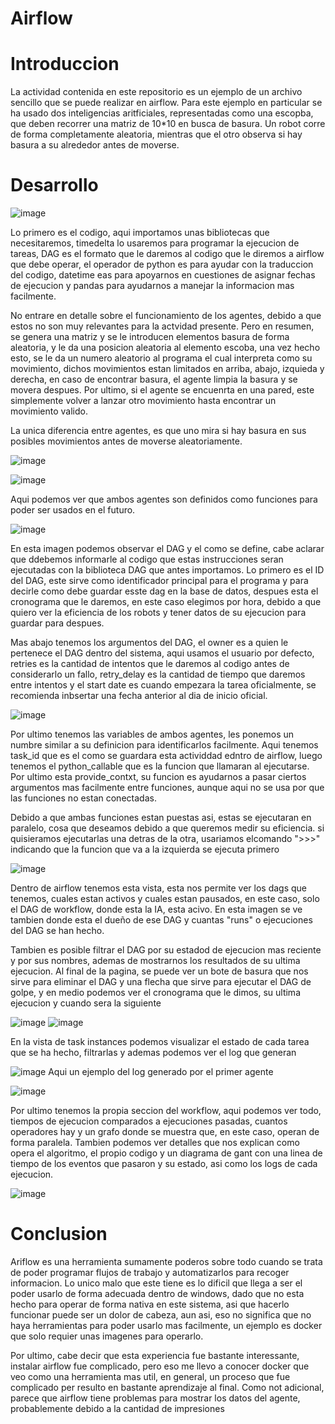 # Airflow
# Introduccion
La actividad contenida en este repositorio es un ejemplo de un archivo sencillo que se puede realizar en airflow. Para este ejemplo en particular se ha usado dos inteligencias aritficiales, representadas como una escopba, que deben recorrer una matriz de 10*10 en busca de basura.
Un robot corre de forma completamente aleatoria, mientras que el otro observa si hay basura a su alrededor antes de moverse.
# Desarrollo
![image](https://github.com/AlejandroPaisano/airflow/assets/91223611/84e788f9-3af7-4dea-b701-2c5cef408f43)

Lo primero es el codigo, aqui importamos unas bibliotecas que necesitaremos, timedelta lo usaremos para programar la ejecucion de tareas, DAG es el formato que le daremos al codigo que le diremos a airflow que debe operar, el operador de python es para ayudar con la traduccion del codigo,
datetime eas para apoyarnos en cuestiones de asignar fechas de ejecucion y pandas para ayudarnos a manejar la informacion mas facilmente.

No entrare en detalle sobre el funcionamiento de los agentes, debido a que estos no son muy relevantes para la actvidad presente. Pero en resumen, se genera una matriz y se le introducen elementos basura de forma aleatoria, y le da una posicion aleatoria al elemento escoba,
una vez hecho esto, se le da un numero aleatorio al programa el cual interpreta como su movimiento, dichos movimientos estan limitados en arriba, abajo, izquieda y derecha, en caso de encontrar basura, el agente limpia la basura y se movera despues.
Por ultimo, si el agente se encuenrta en una pared, este simplemente volver a lanzar otro movimiento hasta encontrar un movimiento valido.

La unica diferencia entre agentes, es que uno mira si hay basura en sus posibles movimientos antes de moverse aleatoriamente.

![image](https://github.com/AlejandroPaisano/airflow/assets/91223611/e85f6491-1f36-429d-8578-8471f8328e41)

![image](https://github.com/AlejandroPaisano/airflow/assets/91223611/cb2caf36-ce94-4b9a-8072-1c7db70c0183)

Aqui podemos ver que ambos agentes son definidos como funciones para poder ser usados en el futuro.

![image](https://github.com/AlejandroPaisano/airflow/assets/91223611/6a7527ea-17f2-46f2-bc09-cae506ac46b0)

En esta imagen podemos observar el DAG y el como se define, cabe aclarar que ddebemos informarle al codigo que estas instrucciones seran ejecutadas con la biblioteca DAG que antes importamos. Lo primero es el ID del DAG, este sirve como identificador principal para el programa
y para decirle como debe guardar esste dag en la base de datos, despues esta el cronograma que le daremos, en este caso elegimos por hora, debido a que quiero ver la eficiencia de los robots y tener datos de su ejecucion para guardar para despues.

Mas abajo tenemos los argumentos del DAG, el owner es a quien le pertenece el DAG dentro del sistema, aqui usamos el usuario por defecto, retries es la cantidad de intentos que le daremos al codigo antes de considerarlo un fallo, retry_delay es la cantidad de tiempo que
daremos entre intentos y el start date es cuando empezara la tarea oficialmente, se recomienda inbsertar una fecha anterior al dia de inicio oficial.

![image](https://github.com/AlejandroPaisano/airflow/assets/91223611/91f04190-c114-4b9e-aa2b-240fbc3082f2)

Por ultimo tenemos las variables de ambos agentes, les ponemos un numbre similar a su definicion para identificarlos facilmente. Aqui tenemos task_id que es el como se guardara esta actividdad edntro de airflow, luego tenemos el python_callable que es la funcion que llamaran
al ejecutarse. Por ultimo esta provide_contxt, su funcion es ayudarnos a pasar ciertos argumentos mas facilmente entre funciones, aunque aqui no se usa por que las funciones no estan conectadas.

Debido a que ambas funciones estan puestas asi, estas se ejecutaran en paralelo, cosa que deseamos debido a que queremos medir su eficiencia. si quisieramos ejecutarlas una detras de la otra, usariamos elcomando ">>>" indicando que la funcion que va a la izquierda se
ejecuta primero

![image](https://github.com/AlejandroPaisano/airflow/assets/91223611/a476e6b7-decf-495e-a284-a7aba35482fd)

Dentro de airflow tenemos esta vista, esta nos permite ver los dags que tenemos, cuales estan activos y cuales estan pausados, en este caso, solo el DAG de workflow, donde esta la IA, esta acivo. En esta imagen se ve tambien donde esta el dueño de ese DAG y cuantas "runs"
o ejecuciones del DAG se han hecho.

Tambien es posible filtrar el DAG por su estadod de ejecucion mas reciente y por sus nombres, ademas de mostrarnos los resultados de su ultima ejecucion. Al final de la pagina, se puede ver un bote de basura que nos sirve para eliminar el DAG y una flecha que sirve para
ejecutar el DAG de golpe, y en medio podemos ver el cronograma que le dimos, su ultima ejecucion y cuando sera la siguiente

![image](https://github.com/AlejandroPaisano/airflow/assets/91223611/9c466d59-fd0b-46fe-8add-a48fee4266ba)    ![image](https://github.com/AlejandroPaisano/airflow/assets/91223611/e51faf70-8832-45b0-b288-96f163660aae)

En la vista de task instances podemos visualizar el estado de cada tarea que se ha hecho, filtrarlas y ademas podemos ver el log que generan

![image](https://github.com/AlejandroPaisano/airflow/assets/91223611/484d35a5-5558-424a-87c9-9faf6dfc0166) Aqui un ejemplo del log generado por el primer agente

![image](https://github.com/AlejandroPaisano/airflow/assets/91223611/c893afd9-4635-4a67-91ba-ff7d57082fc8)

Por ultimo tenemos la propia seccion del workflow, aqui podemos ver todo, tiempos de ejecucion comparados a ejecuciones pasadas, cuantos operadores hay y un grafo donde se muestra que, en este caso, operan de forma paralela.
Tambien podemos ver detalles que nos explican como opera el algoritmo, el propio codigo y un diagrama de gant con una linea de tiempo de los eventos que pasaron y su estado, asi como los logs de cada ejecucion.

![image](https://github.com/AlejandroPaisano/airflow/assets/91223611/c4ea1429-7ce3-4334-855e-6dce64467b5f)


# Conclusion

Ariflow es una herramienta sumamente poderos sobre todo cuando se trata de poder programar flujos de trabajo y automatizarlos para recoger informacion. Lo unico malo que este tiene es lo dificil que llega a ser el poder usarlo de forma adecuada dentro de windows,
dado que no esta hecho para operar de forma nativa en este sistema, asi que hacerlo funcionar puede ser un dolor de cabeza, aun asi, eso no significa que no haya herramientas para poder usarlo mas facilmente, un ejemplo es docker que solo requier unas imagenes para operarlo.

Por ultimo, cabe decir que esta experiencia fue bastante interessante, instalar airflow fue complicado, pero eso me llevo a conocer docker que veo como una herramienta mas util, en general, un proceso que fue complicado per resulto en bastante aprendizaje al final.
Como not adicional, parece que airflow tiene problemas para mostrar los datos del agente, probablemente debido a la cantidad de impresiones
